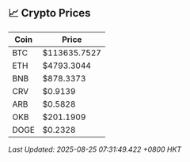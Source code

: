 ## 📈 Crypto Prices

| Coin | Price |
| ---- | ----- |
| BTC | $113635.7527 |
| ETH | $4793.3044 |
| BNB | $878.3373 |
| CRV | $0.9139 |
| ARB | $0.5828 |
| OKB | $201.1909 |
| DOGE | $0.2328 |

_Last Updated: 2025-08-25 07:31:49.422 +0800 HKT_